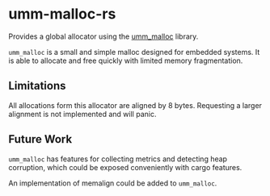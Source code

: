 # umm-malloc-rs

Provides a global allocator using the [umm_malloc][0] library.

`umm_malloc` is a small and simple malloc designed for embedded systems.
It is able to allocate and free quickly with limited memory fragmentation.

## Limitations

All allocations form this allocator are aligned by 8 bytes.
Requesting a larger alignment is not implemented and will panic.

## Future Work

`umm_malloc` has features for collecting metrics and detecting heap corruption, 
which could be exposed conveniently with cargo features.

An implementation of memalign could be added to `umm_malloc`.

[0]: https://github.com/rhempel/umm_malloc